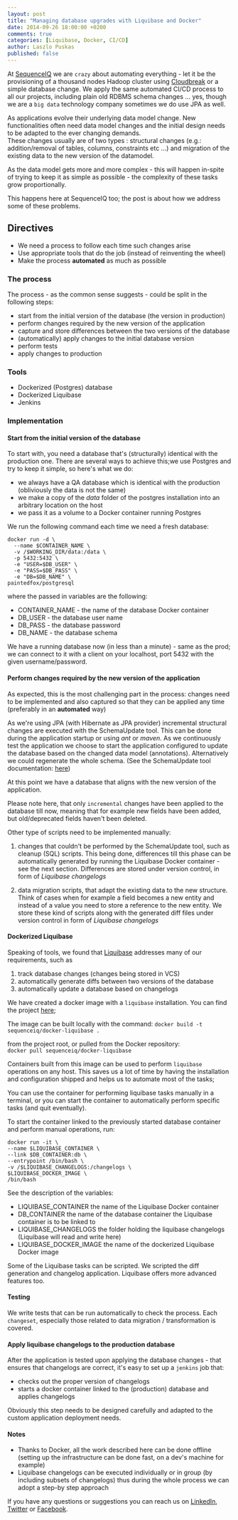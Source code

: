 ```yaml
---
layout: post
title: "Managing database upgrades with Liquibase and Docker"
date: 2014-09-26 18:00:00 +0200
comments: true
categories: [Liquibase, Docker, CI/CD]
author: Laszlo Puskas
published: false
---
```


At [SequenceIQ](http://sequenceiq.com) we are `crazy` about automating everything - let it be the provisioning of a thousand nodes Hadoop cluster using [Cloudbreak](http://blog.sequenceiq.com/blog/2014/07/18/announcing-cloudbreak/) or a simple database change. We apply the same automated CI/CD process to all our projects, including plain old RDBMS schema changes ... yes, though we are a `big data` technology company sometimes we do use JPA as well. 

As applications evolve their underlying data model change. New functionalities often need data model changes and the initial design
needs to be adapted to the ever changing demands.  
These changes usually are of two types : structural changes (e.g.: addition/removal of tables, columns, constraints etc ...)
and migration of the existing data to the new version of the datamodel.

As the data model gets more and more complex  - this will happen in-spite of trying to keep it as simple as possible -
the complexity of these tasks grow proportionally.

This happens here at SequenceIQ too; the post is about how we address some of these problems.

<!-- more -->

## Directives

* We need a process to follow each time such changes arise
* Use appropriate tools that do the job (instead of reinventing the wheel)
* Make the process **automated** as much as possible

### The process

The process - as the common sense suggests - could be split in the following steps:

* start from the initial version of the database (the version in production)
* perform changes required by the new version of the application
* capture and store differences between the two versions of the database
* (automatically) apply changes to the initial database version
* perform tests
* apply changes to production

### Tools

* Dockerized (Postgres) database
* Dockerized Liquibase
* Jenkins

### Implementation

#### Start from the initial version of the database

To start with, you need a database that's (structurally) identical with the production one. There are several ways to achieve this;we use Postgres and try to keep it simple, so here's what we do:
* we always have a QA database which is identical with the production (obliviously the data is not the same)
* we make a copy of the *data* folder of the postgres installation into an arbitrary location on the host
* we pass it as a volume to a Docker container running Postgres

We run the following command each time we need a fresh database:

```
docker run -d \
  --name $CONTAINER_NAME \
  -v /$WORKING_DIR/data:/data \
  -p 5432:5432 \
  -e "USER=$DB_USER" \
  -e "PASS=$DB_PASS" \
  -e "DB=$DB_NAME" \
paintedfox/postgresql
```
where the passed in variables are the following:
* CONTAINER_NAME - the name of the database Docker container
* DB_USER - the database user name
* DB_PASS - the database password
* DB_NAME - the database schema

We have a running database now (in less than a minute) - same as the prod; we can connect to it with a client on your localhost, port 5432 with the given username/password.

#### Perform changes required by the new version of the application

As expected, this is the most challenging part in the process: changes need to be implemented and also
captured so that they can be applied any time (preferably in an **automated** way)

As we're using JPA (with Hibernate as JPA provider) incremental structural changes are executed with the
SchemaUpdate tool. This can be done during the application startup or using *ant* or *maven*.
As we continuously test the application we choose to start the application configured to update the database based on the
changed data model (annotations). Alternatively we could regenerate the whole schema. (See the SchemaUpdate tool documentation:
[here](http://docs.jboss.org/hibernate/core/3.6/reference/en-US/html/toolsetguide.html))

At this point we have a database that aligns with the new version of the application.

Please note here, that only `incremental` changes have been applied to the database till now, meaning that for example new fields have been added,
 but old/deprecated fields haven't been deleted.

Other type of scripts need to be implemented manually:

1. changes that couldn't be performed by the SchemaUpdate tool, such as cleanup (SQL) scripts. This being done, differences till this phase can be
automatically generated by running the Liquibase Docker container - see the next section.
Differences are stored under version control, in form of *Liquibase changelogs*

2. data migration scripts, that adapt the existing data to the new structure. Think of cases
 when for example a field becomes a new entity and instead of a value you need to store a reference to the new entity.
 We store these kind of scripts along with the generated diff files under version control in form of *Liquibase changelogs*

#### Dockerized Liquibase

Speaking of tools, we found that [Liquibase](http://www.liquibase.org/index.html) addresses many of our requirements, such as

1. track database changes (changes being stored in VCS)
2. automatically generate diffs between two versions of the database
3. automatically update a database based on changelogs

We have created a docker image with a `liquibase` installation. You can find the project [here](https://github.com/sequenceiq/docker-liquibase);

The image can be built locally with the command:
```docker build -t sequenceiq/docker-liquibase .```  

from the project root, or pulled from the Docker repository:  
```docker pull sequenceiq/docker-liquibase```


Containers built from this image can be used to perform `liquibase` operations on any host. This saves us a
lot of time by having the installation and configuration shipped and helps us to automate most of the tasks;

You can use the container for performing liquibase tasks manually in a terminal, or you can start the container to automatically perform
specific tasks (and quit eventually).

To start the container linked to the previously started database container and perform manual operations, run:

```
docker run -it \
--name $LIQUIBASE_CONTAINER \
--link $DB_CONTAINER:db \
--entrypoint /bin/bash \
-v /$LIQUIBASE_CHANGELOGS:/changelogs \
$LIQUIBASE_DOCKER_IMAGE \
/bin/bash
```
See the description of the variables:

* LIQUIBASE_CONTAINER the name of the Liquibase Docker container
* DB_CONTAINER the name of the database container the Liquibase container is to be linked to
* LIQUIBASE_CHANGELOGS the folder holding the liquibase changelogs (Liquibase will read and write here)
* LIQUIBASE_DOCKER_IMAGE the name of the dockerized Liquibase Docker image

Some of the Liquibase tasks can be scripted. We scripted the diff generation and changelog application. Liquibase offers more advanced features
too. 

#### Testing

We write tests that can be run automatically to check the process. Each `changeset`, especially those related to data migration / transformation
is covered.


#### Apply liquibase changelogs to the production database

After the application is tested upon applying the database changes - that ensures that changelogs are correct, it's easy to set up
a `jenkins` job that:

* checks out the proper version of changelogs
* starts a docker container linked to the (production) database and applies changelogs

Obviously this step needs to be designed carefully and adapted to the custom application deployment needs.


#### Notes

* Thanks to Docker, all the work described here can be done offline (setting up the infrastructure can be done fast,
  on a dev's machine for example)
* Liquibase changelogs can be executed individually or in group (by including subsets of changelogs) thus during the whole process we can adopt a step-by step approach

If you have any questions or suggestions you can reach us on [LinkedIn](https://www.linkedin.com/company/sequenceiq/), [Twitter](https://twitter.com/sequenceiq) or [Facebook](https://www.facebook.com/sequenceiq).
